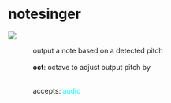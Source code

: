 
<a name=notesinger></a><br>
# <b>notesinger</b>
<img src="../images/notesinger.png"><br>
<div style="display:inline-block;margin-left:50px;">
output a note based on a detected pitch<br/><br/>
<b>oct</b>: octave to adjust output pitch by<br>

<br>accepts: <font color=cyan>audio</font> <br></div>
